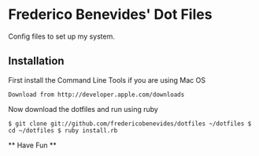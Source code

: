 # Frederico Benevides' Dot Files

Config files to set up my system.

## Installation

First install the Command Line Tools if you are using Mac OS

`Download from http://developer.apple.com/downloads`

Now download the dotfiles and run using ruby

`$ git clone git://github.com/fredericobenevides/dotfiles ~/dotfiles
$ cd ~/dotfiles
$ ruby install.rb
`

** Have Fun **